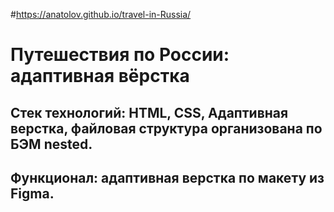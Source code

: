 #https://anatolov.github.io/travel-in-Russia/
# Путешествия по России: адаптивная вёрстка
## Стек технологий: HTML, CSS, Адаптивная верстка, файловая структура организована по БЭМ nested.
## Функционал: адаптивная верстка по макету из Figma.
